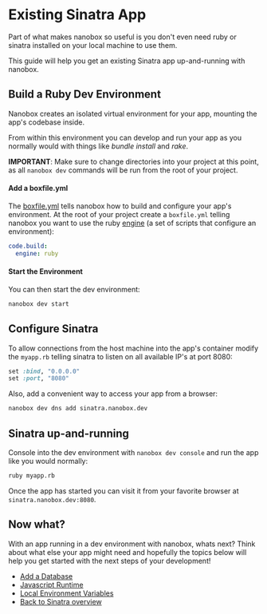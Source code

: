 # Existing Sinatra App
Part of what makes nanobox so useful is you don't even need ruby or sinatra installed on your local machine to use them.

This guide will help you get an existing Sinatra app up-and-running with nanobox.

## Build a Ruby Dev Environment
Nanobox creates an isolated virtual environment for your app, mounting the app's codebase inside.

From within this environment you can develop and run your app as you normally would with things like *bundle install* and *rake*.

**IMPORTANT**: Make sure to change directories into your project at this point, as all `nanobox dev` commands will be run from the root of your project.

#### Add a boxfile.yml
The <a href="https://docs.nanobox.io/boxfile/" target="\_blank">boxfile.yml</a> tells nanobox how to build and configure your app's environment. At the root of your project create a `boxfile.yml` telling nanobox you want to use the ruby <a href="https://docs.nanobox.io/engines/" target="\_blank">engine</a> (a set of scripts that configure an environment):

```yaml
code.build:
  engine: ruby
```

#### Start the Environment
You can then start the dev environment:

```bash
nanobox dev start
```

## Configure Sinatra
To allow connections from the host machine into the app's container modify the `myapp.rb` telling sinatra to listen on all available IP's at port 8080:

```ruby
set :bind, "0.0.0.0"
set :port, "8080"
```

Also, add a convenient way to access your app from a browser:

```bash
nanobox dev dns add sinatra.nanobox.dev
```

## Sinatra up-and-running
Console into the dev environment with `nanobox dev console` and run the app like you would normally:

```bash
ruby myapp.rb
```

Once the app has started you can visit it from your favorite browser at `sinatra.nanobox.dev:8080`.

## Now what?
With an app running in a dev environment with nanobox, whats next? Think about what else your app might need and hopefully the topics below will help you get started with the next steps of your development!

* [Add a Database](/ruby/sinatra/next-steps/add-a-database)
* [Javascript Runtime](/ruby/sinatra/next-steps/javascript-runtime)
* [Local Environment Variables](/ruby/sinatra/next-steps/local-evars)
* [Back to Sinatra overview](/ruby/sinatra)
